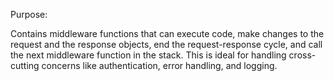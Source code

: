 Purpose: 

Contains middleware functions that can execute code, make changes to the request and the response objects, end the request-response cycle, and call the next middleware function in the stack. This is ideal for handling cross-cutting concerns like authentication, error handling, and logging.